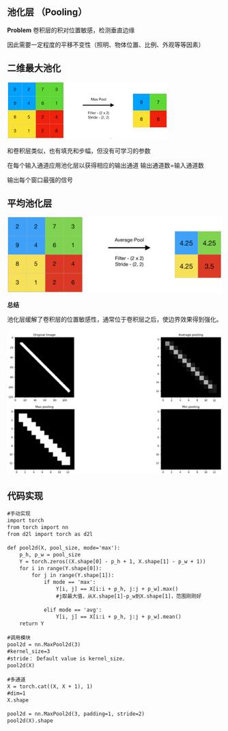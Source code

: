 ## 池化层 （Pooling）

**Problem**
卷积层的积对位置敏感，检测垂直边缘

因此需要一定程度的平移不变性（照明、物体位置、比例、外观等等因素）

## 二维最大池化

![](Images/下載.png)

和卷积层类似，也有填充和步幅，但没有可学习的参数

在每个输入通道应用池化层以获得相应的输出通道
输出通道数=输入通道数

输出每个窗口最强的信号

## 平均池化层

![](\Images/Screenshot-2019-07-21-at-3.05.56-AM.png)

**总结**

池化层缓解了卷积层的位置敏感性，通常位于卷积层之后，使边界效果得到强化。

![](\Images/1_fpmtYoP9e8hycFIILPfW5A.png)

## 代码实现

```
#手动实现
import torch
from torch import nn
from d2l import torch as d2l

def pool2d(X, pool_size, mode='max'):
    p_h, p_w = pool_size
    Y = torch.zeros((X.shape[0] - p_h + 1, X.shape[1] - p_w + 1))
    for i in range(Y.shape[0]):
        for j in range(Y.shape[1]):
            if mode == 'max':
                Y[i, j] == X[i:i + p_h, j:j + p_w].max()
                #j取最大值，从X.shape[1]-p_w到X.shape[1]，范围刚刚好
    
            elif mode == 'avg':
                Y[i, j] == X[i:i + p_h, j:j + p_w].mean()
    return Y

#调用模块
pool2d = nn.MaxPool2d(3)
#kernel_size=3
#stride： Default value is kernel_size.
pool2d(X)

#多通道
X = torch.cat((X, X + 1), 1)
#dim=1
X.shape

pool2d = nn.MaxPool2d(3, padding=1, stride=2)
pool2d(X).shape
```
